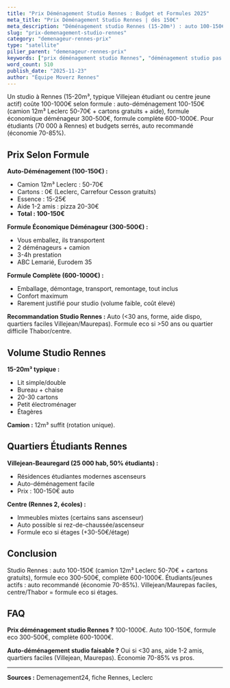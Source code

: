 ```yaml
---
title: "Prix Déménagement Studio Rennes : Budget et Formules 2025"
meta_title: "Prix Déménagement Studio Rennes | dès 150€"
meta_description: "Déménagement studio Rennes (15-20m³) : auto 100-150€, formule eco 300-500€, complète 600-1000€. Étudiants Villejean : auto recommandé (économie 70%)."
slug: "prix-demenagement-studio-rennes"
category: "demenageur-rennes-prix"
type: "satellite"
pilier_parent: "demenageur-rennes-prix"
keywords: ["prix déménagement studio Rennes", "déménagement studio pas cher", "budget studio Rennes"]
word_count: 510
publish_date: "2025-11-23"
author: "Équipe Moverz Rennes"
---
```


Un studio à Rennes (15-20m³, typique Villejean étudiant ou centre jeune actif) coûte 100-1000€ selon formule : auto-déménagement 100-150€ (camion 12m³ Leclerc 50-70€ + cartons gratuits + aide), formule économique déménageur 300-500€, formule complète 600-1000€. Pour étudiants (70 000 à Rennes) et budgets serrés, auto recommandé (économie 70-85%).

## Prix Selon Formule

**Auto-Déménagement (100-150€) :**
- Camion 12m³ Leclerc : 50-70€
- Cartons : 0€ (Leclerc, Carrefour Cesson gratuits)
- Essence : 15-25€
- Aide 1-2 amis : pizza 20-30€
- **Total : 100-150€**

**Formule Économique Déménageur (300-500€) :**
- Vous emballez, ils transportent
- 2 déménageurs + camion
- 3-4h prestation
- ABC Lemarié, Eurodem 35

**Formule Complète (600-1000€) :**
- Emballage, démontage, transport, remontage, tout inclus
- Confort maximum
- Rarement justifié pour studio (volume faible, coût élevé)

**Recommandation Studio Rennes :** Auto (<30 ans, forme, aide dispo, quartiers faciles Villejean/Maurepas). Formule eco si >50 ans ou quartier difficile Thabor/centre.

## Volume Studio Rennes

**15-20m³ typique :**
- Lit simple/double
- Bureau + chaise
- 20-30 cartons
- Petit électroménager
- Étagères

**Camion :** 12m³ suffit (rotation unique).

## Quartiers Étudiants Rennes

**Villejean-Beauregard (25 000 hab, 50% étudiants) :**
- Résidences étudiantes modernes ascenseurs
- Auto-déménagement facile
- Prix : 100-150€ auto

**Centre (Rennes 2, écoles) :**
- Immeubles mixtes (certains sans ascenseur)
- Auto possible si rez-de-chaussée/ascenseur
- Formule eco si étages (+30-50€/étage)

## Conclusion

Studio Rennes : auto 100-150€ (camion 12m³ Leclerc 50-70€ + cartons gratuits), formule eco 300-500€, complète 600-1000€. Étudiants/jeunes actifs : auto recommandé (économie 70-85%). Villejean/Maurepas faciles, centre/Thabor = formule eco si étages.

## FAQ

**Prix déménagement studio Rennes ?**
100-1000€. Auto 100-150€, formule eco 300-500€, complète 600-1000€.

**Auto-déménagement studio faisable ?**
Oui si <30 ans, aide 1-2 amis, quartiers faciles (Villejean, Maurepas). Économie 70-85% vs pros.

---
**Sources :** Demenagement24, fiche Rennes, Leclerc

